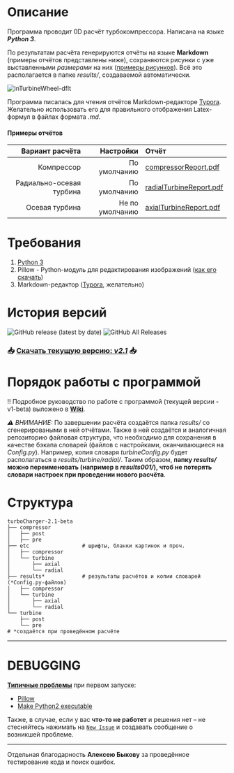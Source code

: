 # Описание
Программа проводит 0D расчёт турбокомпрессора. Написана на языке **_Python 3_**.

По результатам расчёта генерируются отчёты на языке **Markdown** (примеры отчётов представлены ниже), сохраняются рисунки с уже выставленными _размерами_ на них ([примеры рисунков](https://github.com/StasF1/turboCharger/wiki/Примеры-рисунков)). Всё это располагается в папке _results/_, создаваемой автоматически.

![inTurbineWheel-dflt](https://github.com/StasF1/turboCharger/wiki/images/inTurbineWheel.png)

Программа писалась для чтения отчётов  Markdown-редакторе [Typora](https://typora.io). Желательно использовать его для правильного отображения Latex-формул в файлах формата _.md_.

#### Примеры отчётов
|Вариант расчёта         |Настройки        |Отчёт                   |
|-----------------------:|----------------:|:-----------------------|
|              Компрессор| По умолчанию    |[compressorReport.pdf](https://github.com/StasF1/turboCharger/releases/download/v1-beta/compressorReport.pdf)|
|Радиально-осевая турбина| По умолчанию    |[radialTurbineReport.pdf](https://github.com/StasF1/turboCharger/releases/download/v1-beta/radialTurbineReport.pdf)|
|          Осевая турбина| Не по умолчанию |[axialTurbineReport.pdf](https://github.com/StasF1/turboCharger/releases/download/v1-beta/axialTurbineReport.pdf)|

# Требования
1. [Python 3](https://www.python.org/downloads/)
2. Pillow - Python-модуль для редактирования изображений ([как его скачать](https://github.com/StasF1/turboCharger/issues/2))
3. Markdown-редактор ([Typora](https://typora.io/#download), желательно)

# История версий
![GitHub release (latest by date)](https://img.shields.io/github/v/release/StasF1/turboCharger) ![GitHub All Releases](https://img.shields.io/github/downloads/StasF1/turboCharger/total)
### 📥 [Скачать текущую версию: _v2.1_](https://github.com/StasF1/turboCharger/archive/v2.1.zip) 📥

# Порядок работы с программой
‼ Подробное руководство по работе с программой (текущей версии - v1-beta) выложено в [**Wiki**](https://github.com/StasF1/turboCharger/wiki).

_⚠ ВНИМАНИЕ:_ По завершении расчёта создаётся папка _results/_ со сгенерироваными в ней отчётами. Также в ней создаётся и аналогичная репозиторию файловая структура, что необходимо для сохранения в качестве бэкапа словарей (файлов с настройками, оканчивающиеся на _Config.py_). Например, копия словаря _turbineConfig.py_ будет располагаться в _results/turbine/radial/_. Таким образом, **папку _results/_ можно переименовать (например в _results001/_), чтоб не потерять словари настроек при проведении нового расчёта**. 

# Структура
```gitignore
turboCharger-2.1-beta
├── compressor
│   ├── post
│   ├── pre
├── etc                 # шрифты, бланки картинок и проч.
│   ├── compressor
│   └── turbine
│       ├── axial
│       └── radial
├── results*            # результаты расчётов и копии словарей (*Config.py-файлов)
│   ├── compressor
│   └── turbine
│       ├── axial
│       └── radial
└── turbine
    ├── post
    └── pre
# *создаётся при проведённом расчёте
```

---
# DEBUGGING
**[Типичные проблемы](https://github.com/StasF1/turboCharger/issues?utf8=✓&q=is%3Aissue+is%3Aclosed+label%3A%22good+first+issue%22+)** при первом запуске:

- [Pillow](https://github.com/StasF1/turboCharger/issues/2)
- [Make Python2 executable](https://github.com/StasF1/turboCharger/issues/3)

Также, в случае, если у вас **что-то не работет** и решения нет – не стесняйтесь нажимать на [`New Issue`](https://github.com/StasF1/turboCharger/issues?utf8=✓&q=) и создавать сообщение о возникшей проблеме.

---
Отдельная благодарность **Алексею Быкову** за проведённое тестирование кода и поиск ошибок.
